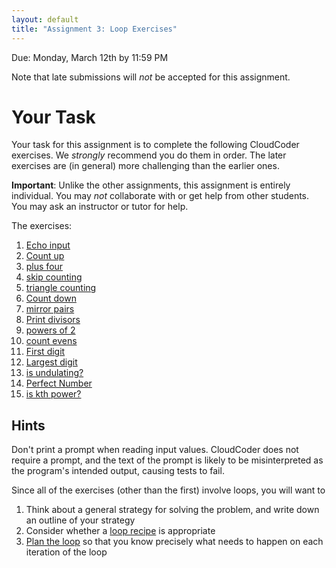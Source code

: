 ```yaml
---
layout: default
title: "Assignment 3: Loop Exercises"
---
```


Due: Monday, March 12th by 11:59 PM

<div class="callout">
Note that late submissions will <em>not</em> be accepted for this assignment.
</div>

# Your Task

Your task for this assignment is to complete the following CloudCoder exercises.  We <em>strongly</em> recommend you do them in order.  The later exercises are (in general) more challenging than the earlier ones.

<div class="callout">
<b>Important</b>: Unlike the other assignments, this assignment is entirely individual.  You may <em>not</em> collaborate with or get help from other students.  You may ask an instructor or tutor for help.
</div>

The exercises:

1. [Echo input](https://cs.ycp.edu/cloudcoder/#exercise?c=17,p=870) <!-- 23:40 -->
2. [Count up](https://cs.ycp.edu/cloudcoder/#exercise?c=17,p=873) <!-- 23:41 -->
3. [plus four](https://cs.ycp.edu/cloudcoder/#exercise?c=17,p=882) <!-- 23:42 -->
4. [skip counting](https://cs.ycp.edu/cloudcoder/#exercise?c=17,p=881) <!-- 23:43 -->
5. [triangle counting](https://cs.ycp.edu/cloudcoder/#exercise?c=17,p=883) <!-- 23:44 -->
6. [Count down](https://cs.ycp.edu/cloudcoder/#exercise?c=17,p=880) <!-- 23:45 -->
7. [mirror pairs](https://cs.ycp.edu/cloudcoder/#exercise?c=17,p=886)  <!-- 23:46 -->
8. [Print divisors](https://cs.ycp.edu/cloudcoder/#exercise?c=17,p=869) <!-- 23:47 -->
9. [powers of 2](https://cs.ycp.edu/cloudcoder/#exercise?c=17,p=878) <!-- 23:48 -->
10. [count evens](https://cs.ycp.edu/cloudcoder/#exercise?c=17,p=874) <!-- 23:50 -->
11. [First digit](https://cs.ycp.edu/cloudcoder/#exercise?c=17,p=872) <!-- 23:51 -->
12. [Largest digit](https://cs.ycp.edu/cloudcoder/#exercise?c=17,p=868) <!-- 23:52 -->
13. [is undulating?](https://cs.ycp.edu/cloudcoder/#exercise?c=17,p=885) <!-- 23:53 -->
14. [Perfect Number](https://cs.ycp.edu/cloudcoder/#exercise?c=17,p=867) <!-- 23:54 -->
15. [is kth power?](https://cs.ycp.edu/cloudcoder/#exercise?c=17,p=884) <!-- 23:55 -->

## Hints

Don't print a prompt when reading input values.  CloudCoder does not require a prompt, and the text of the prompt is likely to be misinterpreted as the program's intended output, causing tests to fail.

Since all of the exercises (other than the first) involve loops, you will want to

1. Think about a general strategy for solving the problem, and write down an outline of your strategy
2. Consider whether a [loop recipe](../lectures/lecture06.html#loop-recipes) is appropriate
3. [Plan the loop](../lectures/lecture06.html#plan-the-iterations-of-the-loop) so that you know precisely what needs to happen on each iteration of the loop

<!-- vim:set wrap: -->
<!-- vim:set linebreak: -->
<!-- vim:set nolist: -->
